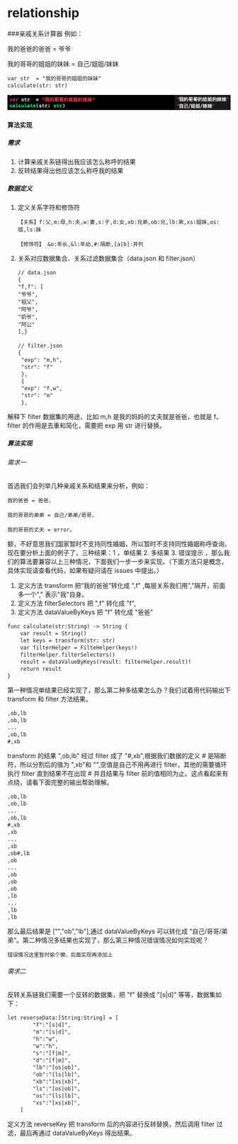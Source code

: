 # relationship 

###亲戚关系计算器
例如： 

我的爸爸的爸爸 = 爷爷

我的哥哥的姐姐的妹妹 = 自己/姐姐/妹妹

```
var str  = "我的哥哥的姐姐的妹妹"
calculate(str: str)
```
![](./one.png)

#### 算法实现
##### 需求
1. 计算亲戚关系链得出我应该怎么称呼的结果
2. 反转结果得出他应该怎么称呼我的结果

##### 数据定义
1. 定义关系字符和修饰符

	```
 	【关系】f:父,m:母,h:夫,w:妻,s:子,d:女,xb:兄弟,ob:兄,lb:弟,xs:姐妹,os:姐,ls:妹
 
 	【修饰符】 &o:年长,&l:年幼,#:隔断,[a|b]:并列
 	 ``` 
2. 关系对应数据集合、关系过滤数据集合（data.json 和 filter.json）
 
	```
	// data.json
	{
	"f,f": [
    "爷爷",
    "祖父",
    "阿爷",
    "奶爷",
    "阿公"
  	],}
  	
  	// filter.json
  	{
     "exp": "m,h",
     "str": "f"
     },
     {
     "exp": "f,w",
     "str": "m"
     },
	```
解释下 filter 数据集的用途，比如 m,h 是我的妈妈的丈夫就是爸爸，也就是 f。 filter 的作用是去重和简化，需要把 exp 用 str 进行替换。

#####  算法实现
######  需求一
首选我们会列举几种亲戚关系和结果来分析，例如：

```
我的爸爸 = 爸爸，

我的哥哥的弟弟 = 自己/弟弟/哥哥，

我的哥哥的丈夫 = error。
```
额，不好意思我们国家暂时不支持同性婚姻，所以暂时不支持同性婚姻称呼查询。现在要分析上面的例子了，三种结果：1 ，单结果 2. 多结果 3. 错误提示 ，那么我们的算法要兼容以上三种情况，下面我们一步一步来实现。（下面方法只是概念，具体实现请查看代码，如果有疑问请在 issues 中提出。）

1. 定义方法 transform 把“我的爸爸”转化成 ",f" ,每层关系我们用","隔开，前面多一个"," 表示"我"自身。
2. 定义方法 filterSelectors 把 ",f" 转化成 "f",
3. 定义方法 dataValueByKeys 把 "f" 转化成 "爸爸"

```
func calculate(str:String) -> String {
    var result = String()
    let keys = transform(str: str)
    var filterHelper = FilteHelper(keys!)
    filterHelper.filterSelectors()
    result = dataValueByKeys(result: filterHelper.result)!
    return result
}
```
第一种情况单结果已经实现了，那么第二种多结果怎么办？我们试着用代码输出下 transform 和 filter 方法结果。

```
,ob,lb
,ob,lb
...
,ob,lb
#,xb
```
transform 的结果 ",ob,lb" 经过 filter 成了 "#,xb",根据我们数据的定义 # 是隔断符，所以分割后的值为 ",xb"和 "",空值是自己不用再进行 filter，其他的需要循环执行 filter 直到结果不在出现 # 并且结果与 filter 前的值相同为止。这点看起来有点绕，请看下面完整的输出帮助理解。

```
,ob,lb
,ob,lb
...
,ob,lb
#,xb
,xb
...
,xb
,ob#,lb
,ob
...
,ob
,ob
,ob
,lb
...
,lb
,lb
```
那么最后结果是 ["","ob","lb"],通过 dataValueByKeys 可以转化成 “自己/哥哥/弟弟”。第二种情况多结果也实现了，那么第三种情况错误情况如何实现呢？

`错误情况这里暂时偷个懒，后面实现再添加上`

###### 需求二

反转关系链我们需要一个反转的数据集，把 "f" 替换成 "[s|d]" 等等，数据集如下：

```
let reverseData:[String:String] = [
        "f":"[s|d]",
        "m":"[s|d]",
        "h":"w",
        "w":"h",
        "s":"[f|m]",
        "d":"[f|m]",
        "lb":"[os|ob]",
        "ob":"[ls|lb]",
        "xb":"[xs|xb]",
        "ls":"[os|ob]",
        "os":"[ls|lb]",
        "xs":"[xs|xb]",
    ]

```

定义方法 reverseKey 把 transform 后的内容进行反转替换，然后调用 filter 过滤，最后再通过 dataValueByKeys 得出结果。


 







